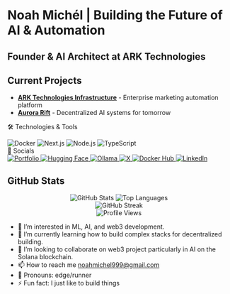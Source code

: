#  Noah Michél | Building the Future of AI & Automation

## Founder & AI Architect at ARK Technologies

##  Current Projects

- **[ARK Technologies Infrastructure](https://github.com/piccassol/arktechnologies-infra)** - Enterprise marketing automation platform
- **[Aurora Rift](https://github.com/piccassol/aurora.rift)** - Decentralized AI systems for tomorrow

🛠️ Technologies & Tools
<div align="left">
  <img src="https://img.shields.io/badge/Docker-2496ED?style=for-the-badge&logo=docker&logoColor=white" alt="Docker" />
  <img src="https://img.shields.io/badge/Next.js-000000?style=for-the-badge&logo=next.js&logoColor=white" alt="Next.js" />
  <img src="https://img.shields.io/badge/Node.js-339933?style=for-the-badge&logo=node.js&logoColor=white" alt="Node.js" />
  <img src="https://img.shields.io/badge/TypeScript-3178C6?style=for-the-badge&logo=typescript&logoColor=white" alt="TypeScript" />
</div>
📱 Socials
<div align="left">
  <a href="https://noahmichel.vercel.app/" target="_blank">
    <img src="https://img.shields.io/badge/Portfolio-FF5722?style=for-the-badge&logo=vercel&logoColor=white" alt="Portfolio" />
  </a>
  <a href="https://huggingface.co/piccassol" target="_blank">
    <img src="https://img.shields.io/badge/Hugging_Face-FFD21E?style=for-the-badge&logo=huggingface&logoColor=black" alt="Hugging Face" />
  </a>
  <a href="https://ollama.com/piccassol" target="_blank">
    <img src="https://img.shields.io/badge/Ollama-000000?style=for-the-badge&logo=ollama&logoColor=white" alt="Ollama" />
  </a>
  <a href="https://x.com/noahmichelweb3" target="_blank">
    <img src="https://img.shields.io/badge/X-000000?style=for-the-badge&logo=x&logoColor=white" alt="X" />
  </a>
  <a href="https://hub.docker.com/u/piccassol" target="_blank">
    <img src="https://img.shields.io/badge/Docker_Hub-2496ED?style=for-the-badge&logo=docker&logoColor=white" alt="Docker Hub" />
  </a>
  <a href="#" target="_blank">
    <img src="https://img.shields.io/badge/LinkedIn-0077B5?style=for-the-badge&logo=linkedin&logoColor=white" alt="LinkedIn" />
  </a>
</div>

## GitHub Stats
<div align="center">
  <img src="https://github-readme-stats.vercel.app/api?username=piccassol&show_icons=true&theme=radical&hide_border=true" alt="GitHub Stats" />
  <img src="https://github-readme-stats.vercel.app/api/top-langs/?username=piccassol&layout=compact&theme=radical&hide_border=true" alt="Top Languages" />
</div>
<div align="center">
  <img src="https://github-readme-streak-stats.herokuapp.com/?user=piccassol&theme=radical&hide_border=true" alt="GitHub Streak" />
</div>

<div align="center">
  <img src="https://komarev.com/ghpvc/?username=piccassol&color=blueviolet&style=for-the-badge" alt="Profile Views" />
</div>

  
- 👀 I’m interested in ML, AI, and web3 development. 
- 🌱 I’m currently learning how to build complex stacks for decentralized building. 
- 🚄 I’m looking to collaborate on web3 project particularly in AI on the Solana blockchain. 
- 📫 How to reach me noahmichel999@gmail.com
- 🚈 Pronouns: edge/runner
- ⚡ Fun fact: I just like to build things

<!---
piccassol/piccassol is a ✨ special ✨ repository because its `README.md` (this file) appears on your GitHub profile.
You can click the Preview link to take a look at your changes.
--->
